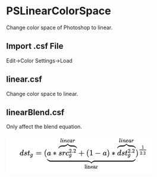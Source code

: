 # PSLinearColorSpace
Change color space of Photoshop to linear.

## Import .csf File
Edit->Color Settings->Load


## linear.csf
Change color space to linear.

## linearBlend.csf
Only affect the blend equation.

![](linearblend.png)

